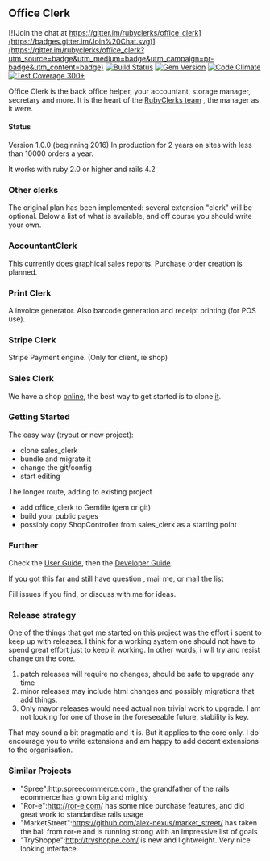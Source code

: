 ## Office Clerk

[![Join the chat at https://gitter.im/rubyclerks/office_clerk](https://badges.gitter.im/Join%20Chat.svg)](https://gitter.im/rubyclerks/office_clerk?utm_source=badge&utm_medium=badge&utm_campaign=pr-badge&utm_content=badge)
[![Build Status](https://travis-ci.org/rubyclerks/office_clerk.svg?branch=master)](https://travis-ci.org/rubyclerks/office_clerk)
[![Gem Version](https://badge.fury.io/rb/office_clerk.svg)](http://badge.fury.io/rb/office_clerk)
[![Code Climate](https://codeclimate.com/github/rubyclerks/office_clerk/badges/gpa.svg)](https://codeclimate.com/github/rubyclerks/office_clerk)
[![Test Coverage](https://codeclimate.com/github/rubyclerks/office_clerk/badges/coverage.svg) 300+](https://codeclimate.com/github/rubyclerks/office_clerk)

Office Clerk is the back office helper, your accountant, storage manager, secretary and more. It is the heart of the [RubyClerks team](http://rubyclerks.org) , the manager as it were.

####  Status

Version 1.0.0 (beginning 2016) In production for 2 years on sites with less than 10000 orders a year.

It works with ruby 2.0 or higher and rails 4.2

### Other clerks

The original plan has been implemented: several extension "clerk" will be optional.
Below a list of what is available, and off course you should write your own.

### AccountantClerk

This currently does graphical sales reports. Purchase order creation is planned.

### Print Clerk

A invoice generator. Also barcode generation and receipt printing (for POS use).

### Stripe Clerk

Stripe Payment engine. (Only for client, ie shop)

### Sales Clerk

We have a shop [online](http://auringostaitaan.fi/), the best way to get started is to clone [it](https://github.com/rubyclerks/sales_clerk).

### Getting Started

The easy way (tryout or new project):

- clone sales_clerk
- bundle and migrate it
- change the git/config
- start editing

The longer route, adding to existing project

- add office_clerk  to Gemfile (gem or git)
- build your public pages
- possibly copy ShopController from sales_clerk as a starting point

### Further

Check the [User Guide](http://rubyclerks.org/user_guide/01_index.html),
then the [Developer Guide](http://rubyclerks.org/developer_guide/01_index.html).

If you got this far and still have question , mail me, or mail the [list](https://groups.google.com/forum/#!forum/rubyclerks)

Fill issues if you find, or discuss with me for ideas.

### Release strategy

One of the things that got me started on this project was the effort i spent to keep up with
releases. I think for a working system one should not have to spend great effort just to keep it
working. In other words, i will try and resist change on the core.

1. patch releases will require no changes, should be safe to upgrade any time
2. minor releases may include html changes and possibly migrations that add things.
3. Only mayor releases would need actual non trivial work to upgrade. I am not looking for one of
  those in the foreseeable future, stability is key.   

That may sound a bit pragmatic and it is. But it applies to the core only. I do encourage you to
write extensions and am happy to add decent extensions to the organisation.

### Similar Projects

 * "Spree":http:spreecommerce.com , the grandfather of the rails ecommerce has grown big and mighty
 * "Ror-e":http://ror-e.com/ has some nice purchase features, and did great work to standardise rails usage
 * "MarketStreet":https://github.com/alex-nexus/market_street/ has taken the ball from ror-e and is running strong with an impressive list of goals
 * "TryShoppe":http://tryshoppe.com/ is new and lightweight. Very nice looking interface.
